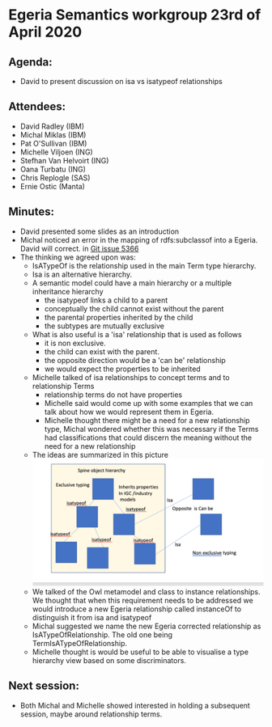 # Egeria Semantics workgroup 23rd of April 2020

## Agenda:
* David to present discussion on isa vs isatypeof relationships 


## Attendees:
* David Radley (IBM)
* Michal Miklas (IBM)
* Pat O'Sullivan (IBM)
* Michelle Viljoen (ING)
* Stefhan Van Helvoirt (ING)
* Oana Turbatu (ING)
* Chris Replogle (SAS)
* Ernie Ostic (Manta) 

## Minutes:
* David presented some slides as an introduction
* Michal noticed an error in the mapping of rdfs:subclassof into a Egeria. David will correct. in
[Git issue 5366](https://github.com/odpi/egeria/issues/5366) 
* The thinking we agreed upon was:
    * IsATypeOf is the relationship used in the main Term type hierarchy.
    * Isa is an alternative hierarchy.
    * A semantic model could have a main hierarchy or a multiple inheritance hierarchy
        * the isatypeof links a child to a parent    
        * conceptually the child cannot exist without the parent
        * the parental properties inherited by the child
        * the subtypes are mutually exclusive
    * What is also useful is a 'isa' relationship that is used as follows
        * it is non exclusive. 
        * the child can exist with the parent.
        * the opposite direction would be a 'can be' relationship
        * we would expect the properties to be inherited     
    * Michelle talked of isa relationships to concept terms and to relationship Terms
        * relationship terms do not have properties
        * Michelle said would come up with some examples that we can talk about how we would represent them in Egeria.      
        * Michelle thought there might be a need for a new relationship type, Michal wondered whether this was necessary if 
        the Terms had classifications that could discern the meaning without the need for a new relationship  
    * The ideas are summarized in this picture
    ![alt text](../documents/isaisatypeof.png "Isa and ISATypeOf")
    * We talked of the Owl metamodel and class to instance relationships. We thought that when this requirement needs to 
    be addressed we would introduce a new Egeria relationship called instanceOf to distinguish it from isa and isatypeof
    * Michal suggested we name the new Egeria corrected relationship as IsATypeOfRelationship. The old one being TermIsATypeOfRelationship.
    * Michelle thought is would be useful to be able to visualise a type hierarchy view based on some discriminators.    

## Next session:
* Both Michal and Michelle showed interested in holding a subsequent session, maybe around relationship terms.  